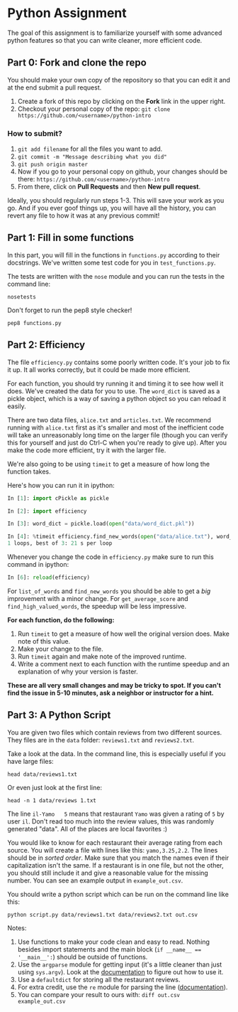 # Python Assignment

The goal of this assignment is to familiarize yourself with some advanced python features so that you can write cleaner, more efficient code.

## Part 0: Fork and clone the repo

You should make your own copy of the repository so that you can edit it and at the end submit a pull request.

1. Create a fork of this repo by clicking on the **Fork** link in the upper right.
2. Checkout your personal copy of the repo: `git clone https://github.com/<username>/python-intro`

### How to submit?
1. `git add filename` for all the files you want to add.
2. `git commit -m "Message describing what you did"`
3. `git push origin master`
4. Now if you go to your personal copy on github, your changes should be there: `https://github.com/<username>/python-intro`
5. From there, click on **Pull Requests** and then **New pull request**.

Ideally, you should regularly run steps 1-3. This will save your work as you go. And if you ever goof things up, you will have all the history, you can revert any file to how it was at any previous commit!

## Part 1: Fill in some functions

In this part, you will fill in the functions in `functions.py` according to their docstrings. We've written some test code for you in `test_functions.py`.

The tests are written with the `nose` module and you can run the tests in the command line:

```shell
nosetests
```

Don't forget to run the pep8 style checker!

```shell
pep8 functions.py
```


## Part 2: Efficiency

The file `efficiency.py` contains some poorly written code. It's your job to fix it up. It all works correctly, but it could be made more efficient.

For each function, you should try running it and timing it to see how well it does. We've created the data for you to use. The `word_dict` is saved as a pickle object, which is a way of saving a python object so you can reload it easily.

There are two data files, `alice.txt` and `articles.txt`. We recommend running with `alice.txt` first as it's smaller and most of the inefficient code will take an unreasonably long time on the larger file (though you can verify this for yourself and just do Ctrl-C when you're ready to give up). After you make the code more efficient, try it with the larger file.

We're also going to be using `timeit` to get a measure of how long the function takes.

Here's how you can run it in ipython:

```python
In [1]: import cPickle as pickle

In [2]: import efficiency

In [3]: word_dict = pickle.load(open("data/word_dict.pkl"))

In [4]: %timeit efficiency.find_new_words(open("data/alice.txt"), word_dict)
1 loops, best of 3: 21 s per loop
```

Whenever you change the code in `efficiency.py` make sure to run this command in ipython:

```python
In [6]: reload(efficiency)
```

For `list_of_words` and `find_new_words` you should be able to get a *big* improvement with a minor change. For `get_average_score` and `find_high_valued_words`, the speedup will be less impressive.

**For each function, do the following:**

1. Run `timeit` to get a measure of how well the original version does. Make note of this value.
2. Make your change to the file.
3. Run `timeit` again and make note of the improved runtime.
4. Write a comment next to each function with the runtime speedup and an explanation of why your version is faster.

**These are all very small changes and may be tricky to spot. If you can't find the issue in 5-10 minutes, ask a neighbor or instructor for a hint.**


## Part 3: A Python Script

You are given two files which contain reviews from two different sources. They files are in the `data` folder: `reviews1.txt` and `reviews2.txt`.

Take a look at the data. In the command line, this is especially useful if you have large files:

```shell
head data/reviews1.txt
```

Or even just look at the first line:

```shell
head -n 1 data/reviews 1.txt
```

The line `il-Yamo   5` means that restaurant `Yamo` was given a rating of `5` by user `il`. Don't read too much into the review values, this was randomly generated "data". All of the places are local favorites :)

You would like to know for each restaurant their average rating from each source. You will create a file with lines like this: `yamo,3.25,2.2`. The lines should be in *sorted order*. Make sure that you match the names even if their capitalization isn't the same. If a restaurant is in one file, but not the other, you should still include it and give a reasonable value for the missing number. You can see an example output in `example_out.csv`.

You should write a python script which can be run on the command line like this:

```shell
python script.py data/reviews1.txt data/reviews2.txt out.csv
```

Notes:

1. Use functions to make your code clean and easy to read. Nothing besides import statements and the main block (`if __name__ == '__main__':`) should be outside of functions.
2. Use the `argparse` module for getting input (it's a little cleaner than just using `sys.argv`). Look at the [documentation](https://docs.python.org/dev/library/argparse.html) to figure out how to use it.
3. Use a `defaultdict` for storing all the restaurant reviews.
4. For extra credit, use the `re` module for parsing the line ([documentation](https://docs.python.org/2/library/re.html)).
5. You can compare your result to ours with: `diff out.csv example_out.csv`
